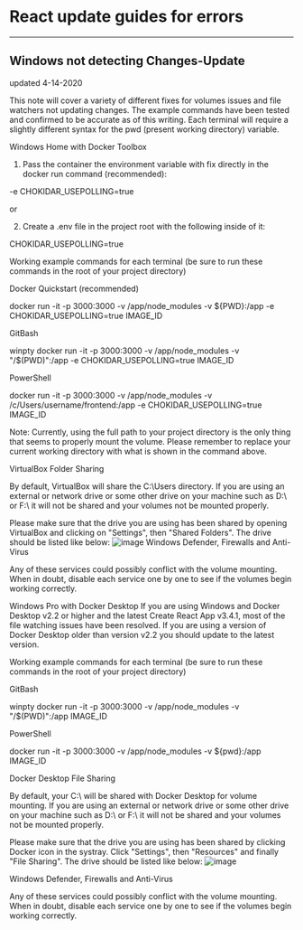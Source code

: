 # React update guides for errors

---

## Windows not detecting Changes-Update

updated 4-14-2020

This note will cover a variety of different fixes for volumes issues and file watchers not updating changes. The example commands have been tested and confirmed to be accurate as of this writing. Each terminal will require a slightly different syntax for the pwd (present working directory) variable.

Windows Home with Docker Toolbox

1. Pass the container the environment variable with fix directly in the docker run command (recommended):

-e CHOKIDAR_USEPOLLING=true

or

2. Create a .env file in the project root with the following inside of it:

CHOKIDAR_USEPOLLING=true

Working example commands for each terminal (be sure to run these commands in the root of your project directory)

Docker Quickstart (recommended)

docker run -it -p 3000:3000 -v /app/node_modules -v ${PWD}:/app -e CHOKIDAR_USEPOLLING=true IMAGE_ID

GitBash

winpty docker run -it -p 3000:3000 -v /app/node_modules -v "/$(PWD)":/app -e CHOKIDAR_USEPOLLING=true IMAGE_ID

PowerShell

docker run -it -p 3000:3000 -v /app/node_modules -v /c/Users/username/frontend:/app -e CHOKIDAR_USEPOLLING=true IMAGE_ID

Note: Currently, using the full path to your project directory is the only thing that seems to properly mount the volume. Please remember to replace your current working directory with what is shown in the command above.

VirtualBox Folder Sharing

By default, VirtualBox will share the C:\Users directory. If you are using an external or network drive or some other drive on your machine such as D:\ or F:\ it will not be shared and your volumes not be mounted properly.

Please make sure that the drive you are using has been shared by opening VirtualBox and clicking on "Settings", then "Shared Folders". The drive should be listed like below:
![image](https://img-a.udemycdn.com/redactor/raw/2020-04-14_23-23-55-94765eb213f9c3388dfff177e8a6cda0.png?h73jnZ4dogRU5sIjKFl7ciVr8nvZWJrHB6k02kvHMiUYN_92zjJVjJgJ-QyoKPoBaazz-wj9GAqv532UFwF5FYUGri-oOh1NOkPntcke_AL17Hj79fmTue4pnWun33AwqSCcgKF8CiqDfMHFHWXMGV77imE3NDKdnf9z9i9dilHG25z0)
Windows Defender, Firewalls and Anti-Virus

Any of these services could possibly conflict with the volume mounting. When in doubt, disable each service one by one to see if the volumes begin working correctly.

Windows Pro with Docker Desktop
If you are using Windows and Docker Desktop v2.2 or higher and the latest Create React App v3.4.1, most of the file watching issues have been resolved. If you are using a version of Docker Desktop older than version v2.2 you should update to the latest version.

Working example commands for each terminal (be sure to run these commands in the root of your project directory)

GitBash

winpty docker run -it -p 3000:3000 -v /app/node_modules -v "/$(PWD)":/app IMAGE_ID

PowerShell

docker run -it -p 3000:3000 -v /app/node_modules -v ${pwd}:/app IMAGE_ID

Docker Desktop File Sharing

By default, your C:\ will be shared with Docker Desktop for volume mounting. If you are using an external or network drive or some other drive on your machine such as D:\ or F:\ it will not be shared and your volumes not be mounted properly.

Please make sure that the drive you are using has been shared by clicking Docker icon in the systray. Click "Settings", then "Resources" and finally "File Sharing". The drive should be listed like below:
![image](https://img-a.udemycdn.com/redactor/raw/2020-04-15_00-16-59-5edc362fabd1e2ec7951fb1c000db333.png?9D41c3cOvR0GGrZPN1Ex-nlhMHFYkxpxN1Xex8SnQ6zIhPYtkdIq27G-J0meH8Speo3VYzvfuw3XCcVvRkECD2xovMH-8foVkEqQTwO7IfDtta4K8oabE7vJ8v9ZD4xTRP13vUGBm0Jd7CDQKbZ-e_TcY3gX5B0R6syx8BSrtaNKQLI3)

Windows Defender, Firewalls and Anti-Virus

Any of these services could possibly conflict with the volume mounting. When in doubt, disable each service one by one to see if the volumes begin working correctly.
